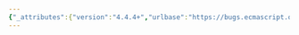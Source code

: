```yaml
---
{"_attributes":{"version":"4.4.4+","urlbase":"https://bugs.ecmascript.org/","maintainer":"dherman@mozilla.com"},"bug":{"bug_id":533,"creation_ts":"2012-07-14 14:52:00 -0700","short_desc":"11.1.4.1: undefined \"padding\"","delta_ts":"2012-09-28 12:24:40 -0700","product":"Draft for 6th Edition","component":"editorial issue","version":"Rev 9: July 8, 2012 Draft","rep_platform":"All","op_sys":"All","bug_status":"RESOLVED","resolution":"FIXED","priority":"Normal","bug_severity":"normal","everconfirmed":true,"reporter":{"uid":"jmdyck","name":"Michael Dyck"},"assigned_to":{"uid":"allen","name":"Allen Wirfs-Brock"},"long_desc":[{"commentid":1317,"comment_count":0,"who":{"uid":"jmdyck","name":"Michael Dyck"},"bug_when":"2012-07-14 14:52:50 -0700","thetext":"In 11.1.4.1 \"Array Literal\",\nunder \"Runtime Semantics: Array Accumulation\",\nin rule 4, step 4 says:\n     Return the result of performing Array Accumulation for SpreadElement\n     with arguments array and postIndex+padding.\nbut 'padding' is not defined.\n\nChange to \"pad\".\n\n(Or change 'pad' to 'padding' in the previous step. The spec is divided on which to use.)"},{"commentid":1495,"comment_count":1,"who":{"uid":"allen","name":"Allen Wirfs-Brock"},"bug_when":"2012-08-14 15:33:04 -0700","thetext":"corrected in editor's draft"},{"commentid":1767,"comment_count":2,"who":{"uid":"allen","name":"Allen Wirfs-Brock"},"bug_when":"2012-09-28 12:24:40 -0700","thetext":"fixed in rev10, Sept. 27 2012 draft"}]}}
---
```


